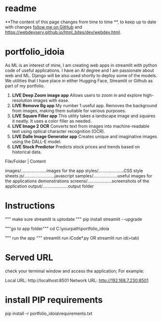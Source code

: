 # readme

**The content of this page changes from time to time **, to keep up to date with changes [follow me on GitHub](https://github.com/webdevserv/portfolio_idoia) and https://webdevserv.github.io/html_bites/dev/webdev.html.

# portfolio_idoia

As ML is an interest of mine, I am creating web apps in streamlit with python code of useful applications. I have an AI degree and I am passionate about web and ML. Django will be also used shortly to deploy some of the models.
We utilities that I have place in either Hugging Face, Streamlit or Github as part of my portfolio.  

1. **LIVE Deep Zoom image app**
Allows users to zoom in and explore high-resolution images with ease.
2. **LIVE Remove Bg app**
My number 1 useful app. Removes the background from images, making them suitable for various purposes.
3. **LIVE Square Filler app**
This utility takes a landscape image and squares it neatly. It uses a color filler as needed.
4. **LIVE Image 2 OCR**
Converts text from images into machine-readable text using optical character recognition (OCR).
5. **LIVE Dalle Image Generator app**
Creates unique and imaginative images using the DALL-E model.
6. **LIVE Stock Predictor**
Predicts stock prices and trends based on historical data.  

File/Folder              | Content

images/.....................images for the app
styles/.....................CSS style sheets
js/.........................javascript
samples/....................useful images for the applications demonstrations
screens/....................screenshots of the application
output/.....................output folder


# Instructions

""" make sure streamlit is uptodate """
pip install streamlit --upgrade

"""go to app folder"""
cd C:\yourpath\portfolio_idoia

""" run the app """
streamlit run iCode*.py
OR
streamlit run id(+tab)

# Served URL

check your terminal window and access the application;
For example:

  Local URL: http://localhost:8501
  Network URL: http://192.168.7.230:8501

# install PIP requirements

pip install -r portfolio_idoia\requirements.txt

